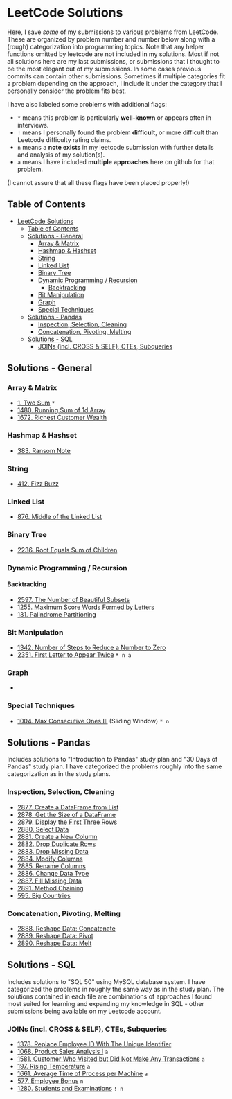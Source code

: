 # LeetCode Solutions
Here, I save *some* of my submissions to various problems from LeetCode. These are organized by problem number and number below along with a (rough) categorization into programming topics. Note that any helper functions omitted by leetcode are not included in my solutions. Most if not all solutions here are my last submissions, or submissions that I thought to be the most elegant out of my submissions. In some cases previous commits can contain other submissions. Sometimes if multiple categories fit a problem depending on the approach, I include it under the category that I personally consider the problem fits best.

I have also labeled some problems with additional flags: 
- `*` means this problem is particularly **well-known** or appears often in interviews. 
- `!` means I personally found the problem **difficult**, or more difficult than Leetcode difficulty rating claims.
- `n` means a **note exists** in my leetcode submission with further details and analysis of my solution(s).
- `a` means I have included **multiple approaches** here on github for that problem.

(I cannot assure that all these flags have been placed properly!)

## Table of Contents
- [LeetCode Solutions](#leetcode-solutions)
  - [Table of Contents](#table-of-contents)
  - [Solutions - General](#solutions---general)
    - [Array \& Matrix](#array--matrix)
    - [Hashmap \& Hashset](#hashmap--hashset)
    - [String](#string)
    - [Linked List](#linked-list)
    - [Binary Tree](#binary-tree)
    - [Dynamic Programming / Recursion](#dynamic-programming--recursion)
      - [Backtracking](#backtracking)
    - [Bit Manipulation](#bit-manipulation)
    - [Graph](#graph)
    - [Special Techniques](#special-techniques)
  - [Solutions - Pandas](#solutions---pandas)
    - [Inspection, Selection, Cleaning](#inspection-selection-cleaning)
    - [Concatenation, Pivoting, Melting](#concatenation-pivoting-melting)
  - [Solutions - SQL](#solutions---sql)
    - [JOINs (incl. CROSS \& SELF), CTEs, Subqueries](#joins-incl-cross--self-ctes-subqueries)

## Solutions - General

### Array & Matrix
- [1. Two Sum](./easy/1.py) `*`
- [1480. Running Sum of 1d Array](./easy/1480.py)
- [1672. Richest Customer Wealth](./easy/1672.py)

### Hashmap & Hashset
- [383. Ransom Note](./easy/383.py)

### String
- [412. Fizz Buzz](./easy/412.py)

### Linked List
- [876. Middle of the Linked List](./easy/876.py)

### Binary Tree
- [2236. Root Equals Sum of Children](./easy/2236.py)

### Dynamic Programming / Recursion
#### Backtracking
- [2597. The Number of Beautiful Subsets](./medium/2597.py)
- [1255. Maximum Score Words Formed by Letters](./hard/1255.py)
- [131. Palindrome Partitioning](./medium/131.py)

### Bit Manipulation
- [1342. Number of Steps to Reduce a Number to Zero](./easy/1342.py)
- [2351. First Letter to Appear Twice](./easy/2351.py) `* n a`

### Graph
-

### Special Techniques
- [1004. Max Consecutive Ones III](./medium/1004.py) (Sliding Window) `* n`


## Solutions - Pandas
Includes solutions to "Introduction to Pandas" study plan and "30 Days of Pandas" study plan. I have categorized the problems roughly into the same categorization as in the study plans.

### Inspection, Selection, Cleaning
- [2877. Create a DataFrame from List](./easy/2877.py)
- [2878. Get the Size of a DataFrame](./easy/2878.py)
- [2879. Display the First Three Rows](.easy/2879.py)
- [2880. Select Data](./easy/2880.py)
- [2881. Create a New Column](./easy/2881.py)
- [2882. Drop Duplicate Rows](./easy/2882.py)
- [2883. Drop Missing Data](./easy/2883.py)
- [2884. Modify Columns](./easy/2884.py)
- [2885. Rename Columns](./easy/2885.py)
- [2886. Change Data Type](./easy/2886.py)
- [2887. Fill Missing Data](./easy/2887.py)
- [2891. Method Chaining](./easy/2888.py)
- [595. Big Countries](./easy/595.py)

### Concatenation, Pivoting, Melting
- [2888. Reshape Data: Concatenate](./easy/2889.py)
- [2889. Reshape Data: Pivot](./easy/2890.py)
- [2890. Reshape Data: Melt](./easy/2891.py)

## Solutions - SQL
Includes solutions to "SQL 50" using MySQL database system. I have categorized the problems in roughly the same way as in the study plan. The solutions contained in each file are combinations of approaches I found most suited for learning and expanding my knowledge in SQL - other submissions being available on my Leetcode account.
### JOINs (incl. CROSS & SELF), CTEs, Subqueries
- [1378. Replace Employee ID With The Unique Identifier](./easy/1378.sql)
- [1068. Product Sales Analysis I](./easy/1068.sql) `a`
- [1581. Customer Who Visited but Did Not Make Any Transactions](./easy/1581.sql) `a`
- [197. Rising Temperature](./easy/197.sql) `a`
- [1661. Average Time of Process per Machine](./easy/1661.sql) `a`
- [577. Employee Bonus](./easy/577.sql) `n`
- [1280. Students and Examinations](./easy/1280.sql) `! n`